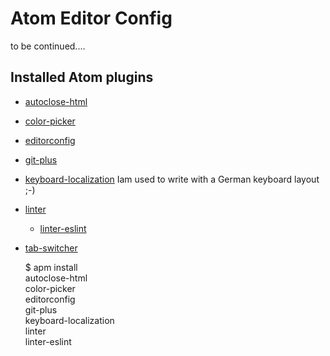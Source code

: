 # Atom Editor Config

to be continued....

## Installed Atom plugins

* [autoclose-html](https://atom.io/packages/autoclose-html)
* [color-picker](https://atom.io/packages/color-picker)
* [editorconfig](https://atom.io/packages/editorconfig)
* [git-plus](https://atom.io/packages/git-plus)
* [keyboard-localization](https://atom.io/packages/keyboard-localization)
  Iam used to write with a German keyboard layout ;-)
* [linter](https://atom.io/packages/linter)
  * [linter-eslint](https://atom.io/packages/linter-eslint)
* [tab-switcher](https://atom.io/packages/tab-switcher)


    $ apm install \
      autoclose-html \
      color-picker \
      editorconfig \
      git-plus \
      keyboard-localization \
      linter \
      linter-eslint
